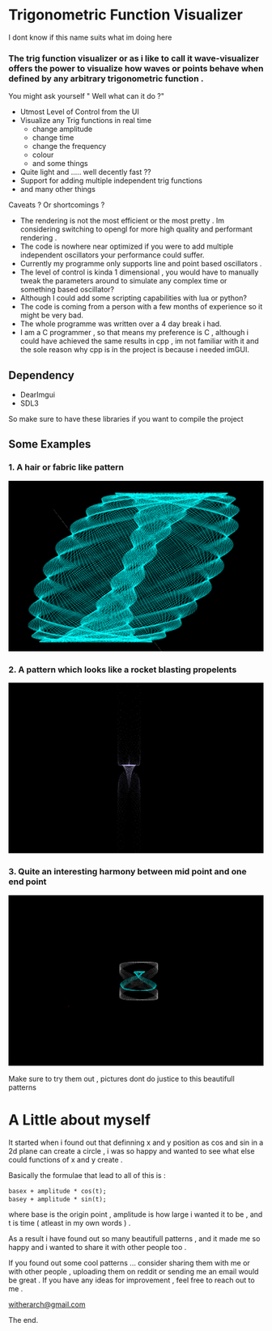 #   Trigonometric Function Visualizer 

I dont know if this name suits what im doing here 

### The trig function visualizer or as i like to call it wave-visualizer offers the power to visualize how waves or points behave when defined by any arbitrary trigonometric function . 

You might ask yourself " Well what can it do ?" 
-   Utmost Level of Control from the UI
-   Visualize any Trig functions in real time 
    - change amplitude 
    - change time 
    - change the frequency 
    - colour 
    - and some things
- Quite light and ..... well decently fast ??
- Support for adding multiple independent trig functions
- and many other things 

Caveats ? Or shortcomings ? 
- The rendering is not the most efficient or the most pretty . Im considering switching to opengl for more high quality and performant rendering .
- The code is nowhere near optimized if you were to add multiple independent oscillators your performance could suffer.
- Currently my programme only supports line and point based oscillators .
- The level of control is kinda 1 dimensional , you would have to manually tweak the parameters around to simulate any complex time or something based oscillator? 
- Although I could add some scripting capabilities with lua or python?
- The code is coming from a person with a few months of experience so it might be very bad.
- The whole programme was written over a 4 day break i had.
- I am a C programmer , so that means my preference is C , although i could have achieved the same results in cpp , im not familiar with it and the sole reason why cpp is in the project is because i needed imGUI.

## Dependency 
- DearImgui
- SDL3

So make sure to have these libraries if you want to compile the project

## Some Examples 

### 1. A hair or fabric like pattern
![hair like pattern , maybe panties ? is a better description](example_images/fabric.png)

### 2. A pattern which looks like a rocket blasting propelents
![Auroro](example_images/takeoff.png)

### 3. Quite an interesting harmony between mid point and one end point
![Neurons talking](example_images/perfect_harmony.png)

Make sure to try them out , pictures dont do justice to this beautifull patterns

# A Little about myself 
It started when i found out that definning x and y position as cos and sin in a 2d plane can create a circle , i was so happy and wanted to see what else could functions of x and y create .

Basically the formulae that lead to all of this is :

    basex + amplitude * cos(t);
    basey + amplitude * sin(t);

where base is the origin point , amplitude is how large i wanted it to be , and t is time ( atleast in my own words ) .

As a result i have found out so many beautifull patterns , and it made me so happy and i wanted to share it with other people too . 

If you found out some cool patterns ... consider sharing them with me or with other people , uploading them on reddit or sending me an email would be great . If you have any ideas for improvement , feel free to reach out to me .

witherarch@gmail.com

The end.
